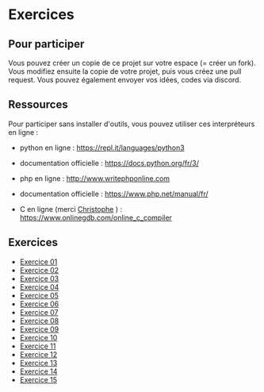 # Exercices

## Pour participer

Vous pouvez créer un copie de ce projet sur votre espace (= créer un fork). Vous modifiez ensuite la copie de votre projet, puis vous créez une pull request. 
Vous pouvez également envoyer vos idées, codes via discord.

## Ressources

Pour participer sans installer d'outils, vous pouvez utiliser ces interpréteurs en ligne :

* python en ligne :
https://repl.it/languages/python3

* documentation officielle :
https://docs.python.org/fr/3/

* php en ligne :
http://www.writephponline.com

* documentation officielle :
https://www.php.net/manual/fr/

* C en ligne (merci [Christophe](https://github.com/StickHash) ) :
https://www.onlinegdb.com/online_c_compiler


## Exercices

- [Exercice 01](https://github.com/ermineaweb/exercices/tree/master/Exercice%2001)
- [Exercice 02](https://github.com/ermineaweb/exercices/tree/master/Exercice%2002)
- [Exercice 03](https://github.com/ermineaweb/exercices/tree/master/Exercice%2003)
- [Exercice 04](https://github.com/ermineaweb/exercices/tree/master/Exercice%2004)
- [Exercice 05](https://github.com/ermineaweb/exercices/tree/master/Exercice%2005)
- [Exercice 06](https://github.com/ermineaweb/exercices/tree/master/Exercice%2006)
- [Exercice 07](https://github.com/ermineaweb/exercices/tree/master/Exercice%2007)
- [Exercice 08](https://github.com/ermineaweb/exercices/tree/master/Exercice%2008)
- [Exercice 09](https://github.com/ermineaweb/exercices/tree/master/Exercice%2009)
- [Exercice 10](https://github.com/ermineaweb/exercices/tree/master/Exercice%2010)
- [Exercice 11](https://github.com/ermineaweb/exercices/tree/master/Exercice%2011)
- [Exercice 12](https://github.com/ermineaweb/exercices/tree/master/Exercice%2012)
- [Exercice 13](https://github.com/ermineaweb/exercices/tree/master/Exercice%2013)
- [Exercice 14](https://github.com/ermineaweb/exercices/tree/master/Exercice%2014)
- [Exercice 15](https://github.com/ermineaweb/exercices/tree/master/Exercice%2015)




